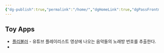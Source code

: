 ```yaml
---
{"dg-publish":true,"permalink":"/home/","dgHomeLink":true,"dgPassFrontmatter":false}
---
```



## Toy Apps
- [플리불러](/app-introduction/pleebula) - 유튜브 플레이리스트 영상에 나오는 음악들의 노래방 번호를 추출한다. 
- 